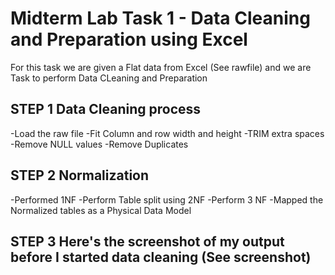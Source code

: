 # Midterm Lab Task 1 - Data Cleaning and Preparation using Excel
For this task we are given a Flat data from Excel (See rawfile) and we are Task to perform Data CLeaning and Preparation
## STEP 1 Data Cleaning process
-Load the raw file
-Fit Column and row width and height
-TRIM extra spaces
-Remove NULL values
-Remove Duplicates
## STEP 2 Normalization
-Performed 1NF
-Perform Table split using 2NF
-Perform 3 NF
-Mapped the Normalized tables as a Physical Data Model
## STEP 3 Here's the screenshot of my output before I started data cleaning (See screenshot)
